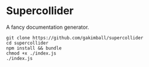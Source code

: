 # Supercollider

A fancy documentation generator.

```
git clone https://github.com/gakimball/supercollider
cd supercollider
npm install && bundle
chmod +x ./index.js
./index.js
```